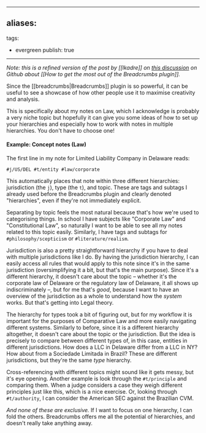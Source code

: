 
---
aliases: 
- 
tags:
- evergreen
publish: true
---

*Note: this is a refined version of the post by [[lkadre]] on [this discussion](https://github.com/SkepticMystic/breadcrumbs/discussions/175) on Github about [[How to get the most out of the Breadcrumbs plugin]].*

Since the [[breadcrumbs|Breadcrumbs]] plugin is so powerful, it can be useful to see a showcase of how other people use it to maximise creativity and analysis. 

This is specifically about my notes on Law, which I acknowledge is probably a very niche topic but hopefully it can give you some ideas of how to set up your hierarchies and especially how to work with notes in multiple hierarchies. You don't have to choose one!

#### Example: Concept notes (Law)

The first line in my note for Limited Liability Company in Delaware reads:

`#j/US/DEL #t/entity #law/corporate `

This automatically places that note within three different hierarchies: jurisdiction (the `j`), type (the `t`), and topic. These are tags and subtags I already used before the Breadcrumbs plugin and clearly denoted "hierarchies", even if they're not immediately explicit. 

Separating by topic feels the most natural because that's how we're used to categorising things. In school I have subjects like "Corporate Law" and "Constitutional Law", so naturally I want to be able to see all my notes related to this topic easily. Similarly, I have tags and subtags for `#philosophy/scepticism` or `#literature/realism`.

Jurisdiction is also a pretty straightforward hierarchy if you have to deal with multiple jurisdictions like I do. By having the jurisdiction hierarchy, I can easily access all rules that would apply to this note since it's in the same jurisdiction (oversimplifying it a bit, but that's the main purpose). Since it's a different hierarchy, it doesn't care about the topic – whether it's the corporate law of Delaware or the regulatory law of Delaware, it all shows up indiscriminately –, but for me that's *good*, because I want to have an overview of the jurisdiction as a whole to understand how the *system* works. But that's getting into Legal theory.

The hierarchy for types took a bit of figuring out, but for my workflow it is important for the purposes of Comparative Law and more easily navigating different systems. Similarly to before, since it is a different hierarchy altogether, it doesn't care about the topic or the jurisdiction. But the idea is precisely to compare between different types of, in this case, entities in different jurisdictions. How does a LLC in Delaware differ from a LLC in NY? How about from a Sociedade Limitada in Brazil? These are different jurisdictions, but they're the same *type* hierarchy.

Cross-referencing with different topics might sound like it gets messy, but it's eye opening. Another example is look through the `#t/principle` and comparing them. When a judge considers a case they weigh different principles just like this, which is a nice exercise. Or, looking through `#t/authority`, I can consider the American SEC against the Brazilian CVM. 

*And none of these are exclusive.* If I want to focus on one hierarchy, I can fold the others. Breadcrumbs offers me all the potential of hierarchies, and doesn't really take anything away.
